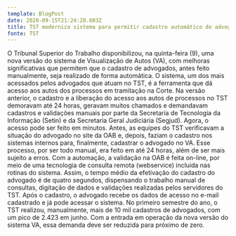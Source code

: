 ```yaml
---
template: BlogPost
date: 2020-09-15T21:24:28.603Z
title: TST moderniza sistema para permitir cadastro automático de advogados
fonte: TST
---
```

O Tribunal Superior do Trabalho disponibilizou, na quinta-feira (9), uma nova versão do sistema de Visualização de Autos (VA), com melhoras significativas que permitem que o cadastro de advogados, antes feito manualmente, seja realizado de forma automática. O sistema, um dos mais acessados pelos advogados que atuam no TST, é a ferramenta que dá acesso aos autos dos processos em tramitação na Corte. Na versão anterior, o cadastro e a liberação do acesso aos autos de processos no TST demoravam até 24 horas, geravam muitos chamados e demandavam cadastros e validações manuais por parte da Secretaria de Tecnologia da Informação (Setin) e da Secretaria Geral Judiciária (Segjud). Agora, o acesso pode ser feito em minutos. Antes, as equipes do TST verificavam a situação do advogado no site da OAB e, depois, faziam o cadastro nos sistemas internos para, finalmente, cadastrar o advogado no VA. Esse processo, por ser todo manual, era feito em até 24 horas, além de ser mais sujeito a erros. Com a automação, a validação na OAB é feita on-line, por meio de uma tecnologia de consulta remota (webservice) incluída nas rotinas do sistema. Assim, o tempo médio da efetivação do cadastro do advogado é de quatro segundos, dispensando o trabalho manual de consultas, digitação de dados e validações realizadas pelos servidores do TST. Após o cadastro, o advogado recebe os dados de acesso no e-mail cadastrado e já pode acessar o sistema. No primeiro semestre do ano, o TST realizou, manualmente, mais de 10 mil cadastros de advogados, com um pico de 2.423 em junho. Com a entrada em operação da nova versão do sistema VA, essa demanda deve ser reduzida para próximo de zero.